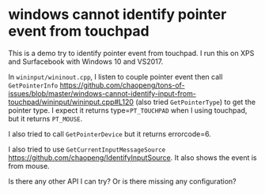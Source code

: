 # windows cannot identify pointer event from touchpad

This is a demo try to identify pointer event from touchpad. I run this on XPS 
and Surfacebook with Windows 10 and VS2017.

In `wininput/wininout.cpp`, I listen to couple pointer event then call 
`GetPointerInfo`
https://github.com/chaopeng/tons-of-issues/blob/master/windows-cannot-identify-input-from-touchpad/wininput/wininput.cpp#L120
(also tried `GetPointerType`) to get the pointer type. I expect
it returns type=`PT_TOUCHPAD` when I using touchpad, but it returns `PT_MOUSE`.

I also tried to call `GetPointerDevice` but it returns errorcode=6.

I also tried to use `GetCurrentInputMessageSource`
https://github.com/chaopeng/IdentifyInputSource. It also shows the event is from
mouse.

Is there any other API I can try? Or is there missing any configuration?
